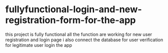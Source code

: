 # fullyfunctional-login-and-new-registration-form-for-the-app
this project is fully functional all the function are working for new user registration and login page i also connect the database for user verification for legitimate user login the app
